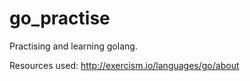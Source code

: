 # go_practise
Practising and learning golang.

Resources used:
http://exercism.io/languages/go/about
